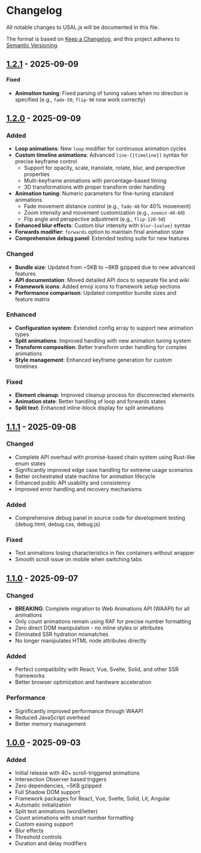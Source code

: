 # Changelog

All notable changes to USAL.js will be documented in this file.

The format is based on [Keep a Changelog](https://keepachangelog.com/en/1.0.0/),
and this project adheres to [Semantic Versioning](https://semver.org/spec/v2.0.0.html).

## [1.2.1] - 2025-09-09

#### Fixed

- **Animation tuning**: Fixed parsing of tuning values when no direction is specified (e.g., `fade-50`, `flip-90` now work correctly)

## [1.2.0] - 2025-09-09

### Added

- **Loop animations**: New `loop` modifier for continuous animation cycles
- **Custom timeline animations**: Advanced `line-[{timeline}]` syntax for precise keyframe control
  - Support for opacity, scale, translate, rotate, blur, and perspective properties
  - Multi-keyframe animations with percentage-based timing
  - 3D transformations with proper transform order handling
- **Animation tuning**: Numeric parameters for fine-tuning standard animations
  - Fade movement distance control (e.g., `fade-40` for 40% movement)
  - Zoom intensity and movement customization (e.g., `zoomin-40-60`)
  - Flip angle and perspective adjustment (e.g., `flip-120-50`)
- **Enhanced blur effects**: Custom blur intensity with `blur-{value}` syntax
- **Forwards modifier**: `forwards` option to maintain final animation state
- **Comprehensive debug panel**: Extended testing suite for new features

### Changed

- **Bundle size**: Updated from ~5KB to ~8KB gzipped due to new advanced features
- **API documentation**: Moved detailed API docs to separate file and wiki
- **Framework icons**: Added emoji icons to framework setup sections
- **Performance comparison**: Updated competitor bundle sizes and feature matrix

### Enhanced

- **Configuration system**: Extended config array to support new animation types
- **Split animations**: Improved handling with new animation tuning system
- **Transform composition**: Better transform order handling for complex animations
- **Style management**: Enhanced keyframe generation for custom timelines

### Fixed

- **Element cleanup**: Improved cleanup process for disconnected elements
- **Animation state**: Better handling of loop and forwards states
- **Split text**: Enhanced inline-block display for split animations

## [1.1.1] - 2025-09-08

### Changed

- Complete API overhaul with promise-based chain system using Rust-like enum states
- Significantly improved edge case handling for extreme usage scenarios
- Better orchestrated state machine for animation lifecycle
- Enhanced public API usability and consistency
- Improved error handling and recovery mechanisms

### Added

- Comprehensive debug panel in source code for development testing (debug.html, debug.css, debug.js)

### Fixed

- Text animations losing characteristics in flex containers without wrapper
- Smooth scroll issue on mobile when switching tabs

## [1.1.0] - 2025-09-07

### Changed

- **BREAKING**: Complete migration to Web Animations API (WAAPI) for all animations
- Only count animations remain using RAF for precise number formatting
- Zero direct DOM manipulation - no inline styles or attributes
- Eliminated SSR hydration mismatches
- No longer manipulates HTML node attributes directly

### Added

- Perfect compatibility with React, Vue, Svelte, Solid, and other SSR frameworks
- Better browser optimization and hardware acceleration

### Performance

- Significantly improved performance through WAAPI
- Reduced JavaScript overhead
- Better memory management

## [1.0.0] - 2025-09-03

### Added

- Initial release with 40+ scroll-triggered animations
- Intersection Observer based triggers
- Zero dependencies, ~5KB gzipped
- Full Shadow DOM support
- Framework packages for React, Vue, Svelte, Solid, Lit, Angular
- Automatic initialization
- Split text animations (word/letter)
- Count animations with smart number formatting
- Custom easing support
- Blur effects
- Threshold controls
- Duration and delay modifiers

[1.2.1]: https://github.com/italoalmeida0/usal/compare/v1.2.0...v1.2.1
[1.2.0]: https://github.com/italoalmeida0/usal/compare/v1.1.1...v1.2.0
[1.1.1]: https://github.com/italoalmeida0/usal/compare/v1.1.0...v1.1.1
[1.1.0]: https://github.com/italoalmeida0/usal/compare/v1.0.0...v1.1.0
[1.0.0]: https://github.com/italoalmeida0/usal/releases/tag/v1.0.0
